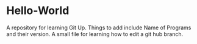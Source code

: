 # Hello-World
A repository for learning Git Up. Things to add include Name of Programs and their version.
A small file for learning how to edit a git hub branch. 
